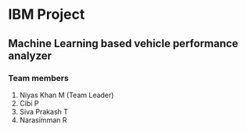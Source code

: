 # IBM Project
## Machine Learning based vehicle performance analyzer
### Team members
1) Niyas Khan M (Team Leader)
2) Cibi P
3) Siva Prakash T
4) Narasimman R
